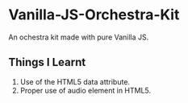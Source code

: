 # Vanilla-JS-Orchestra-Kit
An ochestra kit made with pure Vanilla JS.


## Things I Learnt

1. Use of the HTML5 data attribute.
2. Proper use of audio element in HTML5.
